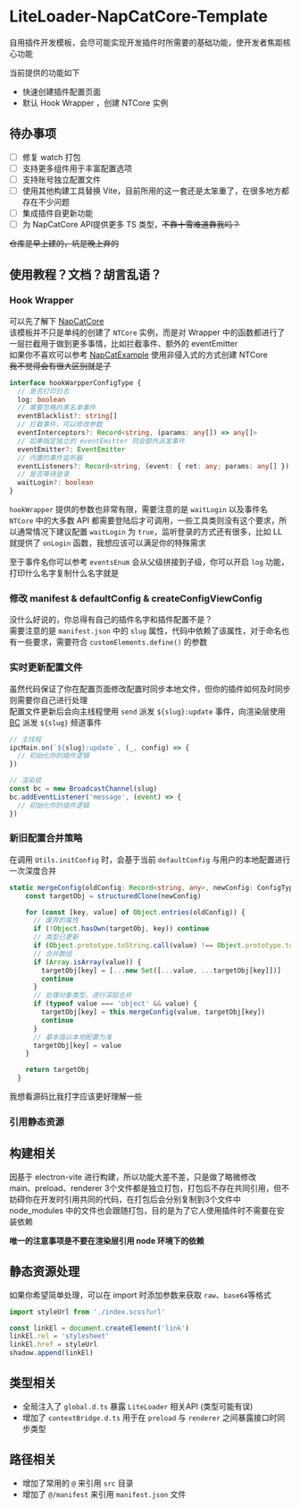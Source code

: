 # LiteLoader-NapCatCore-Template

自用插件开发模板，会尽可能实现开发插件时所需要的基础功能，使开发者焦距核心功能

当前提供的功能如下

- 快速创建插件配置页面
- 默认 Hook Wrapper ，创建 NTCore 实例

## 待办事项

- [ ] 修复 watch 打包
- [ ] 支持更多组件用于丰富配置选项
- [ ] 支持账号独立配置文件
- [ ] 使用其他构建工具替换 Vite，目前所用的这一套还是太笨重了，在很多地方都存在不少问题
- [ ] 集成插件自更新功能
- [ ] 为 NapCatCore API提供更多 TS 类型，~~不靠十雪难道靠我吗？~~

~~仓库是早上建的，坑是晚上弃的~~

## 使用教程？文档？胡言乱语？

### Hook Wrapper

可以先了解下 [NapCatCore](https://github.com/NapNeko/LiteLoader-NapCatCore)  
该模板并不只是单纯的创建了 `NTCore` 实例，而是对 Wrapper 中的函数都进行了一层拦截用于做到更多事情，比如拦截事件、额外的 eventEmitter  
如果你不喜欢可以参考 [NapCatExample](https://github.com/NapNeko/LiteLoader-NapCatExample) 使用非侵入式的方式创建 NTCore  
~~我不觉得会有很大区别就是了~~

```ts
interface hookWarpperConfigType {
  // 是否打印日志
  log: boolean
  // 需要忽略的黑名单事件
  eventBlacklist?: string[]
  // 拦截事件，可以修改参数
  eventInterceptors?: Record<string, (params: any[]) => any[]>
  // 如果指定独立的 eventEmitter 则会额外派发事件
  eventEmitter?: EventEmitter
  // 内置的事件监听器
  eventListeners?: Record<string, (event: { ret: any; params: any[] }) => void>
  // 是否等待登录
  waitLogin?: boolean
}
```

`hookWrapper` 提供的参数也非常有限，需要注意的是 `waitLogin` 以及事件名  
`NTCore` 中的大多数 API 都需要登陆后才可调用，一些工具类则没有这个要求，所以通常情况下建议配置 `waitLogin` 为 `true`，监听登录的方式还有很多，比如 LL 就提供了 `onLogin` 函数，我想应该可以满足你的特殊需求

至于事件名你可以参考 `eventsEnum` 会从父级拼接到子级，你可以开启 `log` 功能，打印什么名字复制什么名字就是

### 修改 manifest & defaultConfig & createConfigViewConfig

没什么好说的，你总得有自己的插件名字和插件配置不是？  
需要注意的是 `manifest.json` 中的 `slug` 属性，代码中依赖了该属性，对于命名也有一些要求，需要符合 `customElements.define()` 的参数

### 实时更新配置文件

虽然代码保证了你在配置页面修改配置时同步本地文件，但你的插件如何及时同步则需要你自己进行处理  
配置文件更新后会向主线程使用 `send` 派发 `${slug}:update` 事件，向渲染层使用 [BC](https://developer.mozilla.org/zh-CN/docs/Web/API/BroadcastChannel) 派发 `${slug}` 频道事件

```ts
// 主线程
ipcMain.on(`${slug}:update`, (_, config) => {
  // 初始化你的插件逻辑
})

// 渲染层
const bc = new BroadcastChannel(slug)
bc.addEventListener('message', (event) => {
  // 初始化你的插件逻辑
})
```

### 新旧配置合并策略

在调用 `Utils.initConfig` 时，会基于当前 `defaultConfig` 与用户的本地配置进行一次深度合并

```ts
static mergeConfig(oldConfig: Record<string, any>, newConfig: ConfigType) {
    const targetObj = structuredClone(newConfig)

    for (const [key, value] of Object.entries(oldConfig)) {
      // 废弃的属性
      if (!Object.hasOwn(targetObj, key)) continue
      // 类型已更新
      if (Object.prototype.toString.call(value) !== Object.prototype.toString.call(targetObj[key])) continue
      // 合并数组
      if (Array.isArray(value)) {
        targetObj[key] = [...new Set([...value, ...targetObj[key]])]
        continue
      }
      // 处理对象类型，进行深层合并
      if (typeof value === 'object' && value) {
        targetObj[key] = this.mergeConfig(value, targetObj[key])
        continue
      }
      // 基本值以本地配置为准
      targetObj[key] = value
    }

    return targetObj
  }
```

我想看源码比我打字应该更好理解一些

### 引用静态资源

## 构建相关

因基于 electron-vite 进行构建，所以功能大差不差，只是做了略微修改  
main、preload、renderer 3个文件都是独立打包，打包后不存在共同引用，但不妨碍你在开发时引用共同的代码，在打包后会分别复制到3个文件中  
node_modules 中的文件也会跟随打包，目的是为了它人使用插件时不需要在安装依赖

**唯一的注意事项是不要在渲染层引用 node 环境下的依赖**

## 静态资源处理

如果你希望简单处理，可以在 import 时添加参数来获取 `raw`、`base64`等格式

```ts
import styleUrl from './index.scss?url'

const linkEl = document.createElement('link')
linkEl.rel = 'stylesheet'
linkEl.href = styleUrl
shadow.append(linkEl)
```

## 类型相关

- 全局注入了 `global.d.ts` 暴露 `LiteLoader` 相关API (类型可能有误)
- 增加了 `contextBridge.d.ts` 用于在 `preload` 与 `renderer` 之间暴露接口时同步类型

## 路径相关

- 增加了常用的 `@` 来引用 `src` 目录
- 增加了 `@/manifest` 来引用 `manifest.json` 文件
